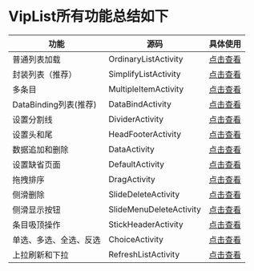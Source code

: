 # VipList所有功能总结如下

| 功能              | 源码  | 具体使用                    |
|-----------------|-----|-------------------------|
| 普通列表加载          |  OrdinaryListActivity   | [点击查看](OrdinaryList.md) |
| 封装列表（推荐）        |  SimplifyListActivity   | [点击查看](SimplifyList.md) |
| 多条目             |  MultipleItemActivity   | [点击查看](MultipleItem.md) |
| DataBinding列表(推荐) |  DataBindActivity   | [点击查看](DataBind.md) |
| 设置分割线           |  DividerActivity   | [点击查看](Divider.md) |
| 设置头和尾           |  HeadFooterActivity   | [点击查看](HeadFooter.md) |
| 数据追加和删除         |  DataActivity   | [点击查看](Data.md) |
| 设置缺省页面          |  DefaultActivity   | [点击查看](Default.md) |
| 拖拽排序            |  DragActivity   | [点击查看](Drag.md) |
| 侧滑删除            |  SlideDeleteActivity   | [点击查看](SlideDelete.md) |
| 侧滑显示按钮          |  SlideMenuDeleteActivity   | [点击查看](SlideMenuDelete.md) |
| 条目吸顶操作          |  StickHeaderActivity   | [点击查看](StickHeader.md) |
| 单选、多选、全选、反选     |  ChoiceActivity   | [点击查看](Choice.md) |
| 上拉刷新和下拉         |  RefreshListActivity   | [点击查看](RefreshList.md) |
